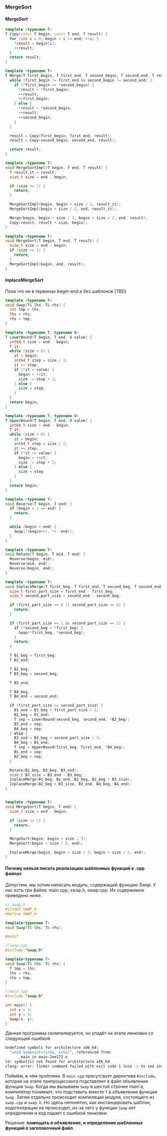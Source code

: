 ### MergeSort

#### MergeSort

```C++
template <typename T>
T Copy(const T begin, const T end, T result) {
  for (int i = 0; begin + i != end; ++i) {
    *result = begin[i];
    ++result;
  }
  return result;
}

template <typename T>
T Merge(T first_begin, T first_end, T second_begin, T second_end, T result) {
  while (first_begin != first_end && second_begin != second_end) {
    if (*first_begin <= *second_begin) {
      *result = *first_begin;
      ++result;
      ++first_begin;
    } else {
      *result = *second_begin;
      ++result;
      ++second_begin;
    }
  }

  result = Copy(first_begin, first_end, result);
  result = Copy(second_begin, second_end, result);

  return result;
}

template <typename T>
void MergeSortImpl(T begin, T end, T result) {
  T result_it = result;
  size_t size = end - begin;

  if (size <= 1) {
    return;
  }

  MergeSortImpl(begin, begin + size / 2, result_it);
  MergeSortImpl(begin + size / 2, end, result_it);

  Merge(begin, begin + size / 2, begin + size / 2, end, result);
  Copy(result, result + size, begin);
}

template <typename T>
void MergeSort(T begin, T end, T result) {
  size_t size = end - begin;
  if (size <= 1) {
    return;
  }
  MergeSortImpl(begin, end, result);
}
```

#### InplaceMergeSort

Пока что не в терминах begin-end и без шаблонов (TBD)

```C++
template <typename T>
void Swap(T& lhs, T& rhs) {
  int tmp = lhs;
  lhs = rhs;
  rhs = tmp;
}

template <typename T, typename U>
T LowerBound(T begin, T end, U value) {
  int64_t size = end - begin;
  T it;
  while (size > 0) {
    it = begin;
    int64_t step = size / 2;
    it += step;
    if (*it < value) {
      begin = ++it;
      size -= step + 1;
    } else {
      size = step;
    }
  }
  return begin;
}

template <typename T, typename U>
T UpperBound(T begin, T end, U value) {
  int64_t size = end - begin;
  T it;
  while (size > 0) {
    it = begin;
    int64_t step = size / 2;
    it += step;
    if (*it <= value) {
      begin = ++it;
      size -= step + 1;
    } else {
      size = step;
    }
  }
  return begin;
}

template <typename T>
void Reverse(T begin, T end) {
  if (begin + 1 == end) {
    return;
  }

  while (begin < end) {
    Swap(*(begin++), *(--end));
  }
}

template <typename T>
void Rotate(T begin, T mid, T end) {
  Reverse(begin, mid);
  Reverse(mid, end);
  Reverse(begin, end);
}

template <typename T>
void InplaceMerge(T first_beg, T first_end, T second_beg, T second_end) {
  size_t first_part_size = first_end - first_beg;
  size_t second_part_size = second_end - second_beg;

  if (first_part_size == 0 || second_part_size == 0) {
    return;
  }

  if (first_part_size == 1 && second_part_size == 1) {
    if (*second_beg < *first_beg) {
      Swap(*first_beg, *second_beg);
    }
    return;
  }

  T B1_beg = first_beg;
  T B1_end;

  T B2_beg;
  T B3_beg = second_beg;

  T B3_end;

  T B4_beg;
  T B4_end = second_end;

  if (first_part_size >= second_part_size) {
    B1_end = B1_beg + first_part_size / 2;
    B2_beg = B1_end;
    T sep = LowerBound(second_beg, second_end, *B2_beg);
    B3_end = sep;
    B4_beg = sep;
  } else {
    B3_end = B3_beg + second_part_size / 2;
    B4_beg = B3_end;
    T sep = UpperBound(first_beg, first_end, *B4_beg);
    B1_end = sep;
    B2_beg = sep;
  }

  Rotate(B2_beg, B3_beg, B3_end);
  size_t B3_size = B3_end - B3_beg;
  InplaceMerge(B1_beg, B1_end, B2_beg, B2_beg + B3_size);
  InplaceMerge(B2_beg + B3_size, B3_end, B4_beg, B4_end);
}


template <typename T>
void MergeSort(T begin, T end) {
  size_t size = end - begin;

  if (size <= 1) {
    return;
  }

  MergeSort(begin, begin + size / 2);
  MergeSort(begin + size / 2, end);

  InplaceMerge(begin, begin + size / 2, begin + size / 2, end);
}
```

#### Почему нельзя писать реализацию шаблонных функций в .cpp файлах

Допустим, мы хотим написать модуль, содержащий функцию Swap. У нас есть три файла: main.cpp, swap.h, swap.cpp. Их содержимое приведено ниже.
```C++
// swap.h
#ifndef SWAP_H
#define SWAP_H

template<typename T>
void Swap(T& lhs, T& rhs);

#endif

//swap.cpp
#include "swap.h"

template<typename T>
void Swap(T& lhs, T& rhs) {
  T tmp = lhs;
  lhs = rhs;
  rhs = tmp;
}

//main.cpp
#include "swap.h"

int main() {
  int x = 3;
  int y = 4;
  Swap(x, y);
}
```

Данная программа скомпилируется, но упадёт на этапе линковки со следующей ошибкой
```bash
Undefined symbols for architecture x86_64:
  "void Swap<int>(int&, int&)", referenced from:
      _main in main-2ee172.o
ld: symbol(s) not found for architecture x86_64
clang: error: linker command failed with exit code 1 (use -v to see invocation)
```

Поймём, в чём проблема. В `main.cpp` присутсвует директива `#include`, которая на этапе препроцессинга подставляет в файл объявление функции `Swap`. Когда мы вызываем `Swap` в шестой строчке main'а, компилятор понимает, что подставить вместо `T` в объявление функции `Swap`. Затем отдельно происходит компиляция модуля, состоящего из `swap.cpp` и `swap.h`. Но здесь непонятно, как инстанцировать шаблон, кодогенерации не происходит, из-за чего у функции `Swap` нет определения и код падает с ошибкой линковки.

Решение: **помещать и объявление, и определение шаблонных функций в заголовочный файл**. 
